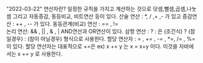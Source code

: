 "2022-03-22"
연산자란? 일정한 규칙을 가지고 계산하는 것으로 덧셈,뺄셈,곱셈,나눗셈 그리고 자동증감, 동등비교, 비트연산 등이 있다.
산술 연산 : *, / ,+ ,- 가 있고
증감연산 : ++   ,  -- 가 있다.
동등관계(비교) 연산 : == , !=  
논리 연산: && , || , & , |  AND연산과 OR연산이 있다.
삼항 연산 :  ? :  은 (조건식) ? (참일경우) : (참이 아닐경우) 형식으로 사용한다.
할당 연산자 :  = , += , -= , *=, /= , %= 이 있다.
할당 연산자는 대표적으로 +=은 ex)  x += y 는  x = x+y 이다. 이것을
자바에서는 x += y 로 사용한다. 
